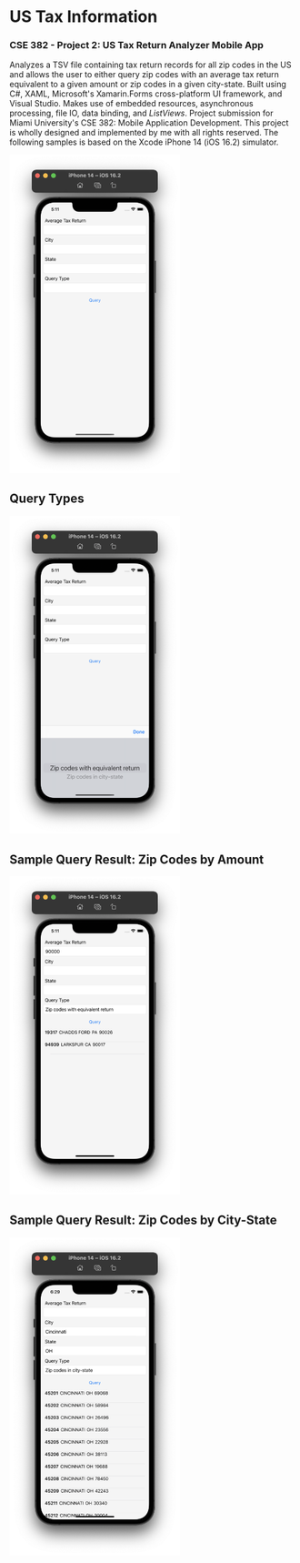 <h1>US Tax Information</h1>

<h3>CSE 382 - Project 2: US Tax Return Analyzer Mobile App</h3>

<p>Analyzes a TSV file containing tax return records for all zip codes in the US and allows the user to either query zip codes with an average tax return equivalent to a given amount or zip codes in a given city-state. Built using C#, XAML, Microsoft's Xamarin.Forms cross-platform UI framework, and Visual Studio. Makes use of embedded resources, asynchronous processing, file IO, data binding, and <i>ListViews</i>. Project submission for Miami University's CSE 382: Mobile Application Development. This project is wholly designed and implemented by me with all rights reserved. The following samples is based on the Xcode iPhone 14 (iOS 16.2) simulator.</p>

<img width="300" src="https://github.com/karimsammouri/MU-CSE-382/blob/main/Project02%20-%20US%20Tax%20Information/Screenshots/MainPage.png">

<h2>Query Types</h2>
<img width="300" src="https://github.com/karimsammouri/MU-CSE-382/blob/main/Project02%20-%20US%20Tax%20Information/Screenshots/QueryTypes.png">

<h2>Sample Query Result: Zip Codes by Amount</h2>
<img width="300" src="https://github.com/karimsammouri/MU-CSE-382/blob/main/Project02%20-%20US%20Tax%20Information/Screenshots/Query1Result.png">

<h2>Sample Query Result: Zip Codes by City-State</h2>
<img width="300" src="https://github.com/karimsammouri/MU-CSE-382/blob/main/Project02%20-%20US%20Tax%20Information/Screenshots/Query2Result.png">
